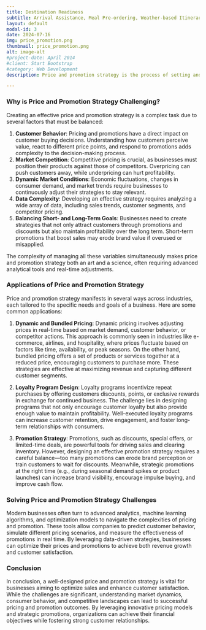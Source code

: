 ```yaml
---
title: Destination Readiness
subtitle: Arrival Assistance, Meal Pre-ordering, Weather-based Itinerary Adjustment, ...
layout: default
modal-id: 3
date: 2024-07-16
img: price_promotion.png
thumbnail: price_promotion.png
alt: image-alt
#project-date: April 2014
#client: Start Bootstrap
#category: Web Development
description: Price and promotion strategy is the process of setting and adjusting prices, along with designing promotional activities, to maximize revenue, profitability, and customer satisfaction. This involves determining the optimal price for products or services and creating promotional offers that attract and retain customers. Effective pricing and promotion strategies are essential for businesses to stay competitive, manage demand, and drive sales in increasingly dynamic markets.

---
```

### Why is Price and Promotion Strategy Challenging?
Creating an effective price and promotion strategy is a complex task due to several factors that must be balanced:

1. **Customer Behavior**: Pricing and promotions have a direct impact on customer buying decisions. Understanding how customers perceive value, react to different price points, and respond to promotions adds complexity to the decision-making process.
2. **Market Competition**: Competitive pricing is crucial, as businesses must position their products against those of competitors. Overpricing can push customers away, while underpricing can hurt profitability.
3. **Dynamic Market Conditions**: Economic fluctuations, changes in consumer demand, and market trends require businesses to continuously adjust their strategies to stay relevant.
4. **Data Complexity**: Developing an effective strategy requires analyzing a wide array of data, including sales trends, customer segments, and competitor pricing.
5. **Balancing Short- and Long-Term Goals**: Businesses need to create strategies that not only attract customers through promotions and discounts but also maintain profitability over the long term. Short-term promotions that boost sales may erode brand value if overused or misapplied.
   
The complexity of managing all these variables simultaneously makes price and promotion strategy both an art and a science, often requiring advanced analytical tools and real-time adjustments.

### Applications of Price and Promotion Strategy
Price and promotion strategy manifests in several ways across industries, each tailored to the specific needs and goals of a business. Here are some common applications:

1. **Dynamic and Bundled Pricing**:
Dynamic pricing involves adjusting prices in real-time based on market demand, customer behavior, or competitor actions. This approach is commonly seen in industries like e-commerce, airlines, and hospitality, where prices fluctuate based on factors like time, availability, or peak seasons. On the other hand, bundled pricing offers a set of products or services together at a reduced price, encouraging customers to purchase more. These strategies are effective at maximizing revenue and capturing different customer segments.

2. **Loyalty Program Design**:
Loyalty programs incentivize repeat purchases by offering customers discounts, points, or exclusive rewards in exchange for continued business. The challenge lies in designing programs that not only encourage customer loyalty but also provide enough value to maintain profitability. Well-executed loyalty programs can increase customer retention, drive engagement, and foster long-term relationships with consumers.

3. **Promotion Strategy**:
Promotions, such as discounts, special offers, or limited-time deals, are powerful tools for driving sales and clearing inventory. However, designing an effective promotion strategy requires a careful balance—too many promotions can erode brand perception or train customers to wait for discounts. Meanwhile, strategic promotions at the right time (e.g., during seasonal demand spikes or product launches) can increase brand visibility, encourage impulse buying, and improve cash flow.

### Solving Price and Promotion Strategy Challenges
Modern businesses often turn to advanced analytics, machine learning algorithms, and optimization models to navigate the complexities of pricing and promotion. These tools allow companies to predict customer behavior, simulate different pricing scenarios, and measure the effectiveness of promotions in real time. By leveraging data-driven strategies, businesses can optimize their prices and promotions to achieve both revenue growth and customer satisfaction.

### Conclusion
In conclusion, a well-designed price and promotion strategy is vital for businesses aiming to optimize sales and enhance customer satisfaction. While the challenges are significant, understanding market dynamics, consumer behavior, and competitive landscapes can lead to successful pricing and promotion outcomes. By leveraging innovative pricing models and strategic promotions, organizations can achieve their financial objectives while fostering strong customer relationships.